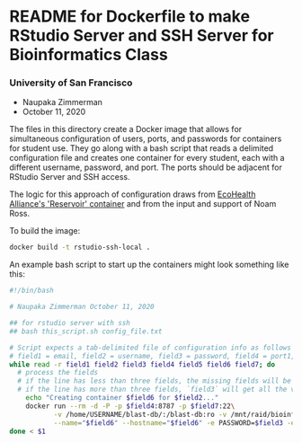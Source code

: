 # README for Dockerfile to make RStudio Server and SSH Server for Bioinformatics Class

### University of San Francisco

* Naupaka Zimmerman
* October 11, 2020

The files in this directory create a Docker image that allows for simultaneous configuration of users, ports, and passwords for containers for student use. They go along with a bash script that reads a delimited configuration file and creates one container for every student, each with a different username, password, and port. The ports should be adjacent for RStudio Server and SSH access.

The logic for this approach of configuration draws from [EcoHealth Alliance's 'Reservoir' container](https://github.com/ecohealthalliance/reservoir) and from the input and support of Noam Ross.

To build the image:

``` bash
docker build -t rstudio-ssh-local .
```



An example bash script to start up the containers might look something like this:

``` bash
#!/bin/bash

# Naupaka Zimmerman October 11, 2020

## for rstudio server with ssh
## bash this_script.sh config_file.txt

# Script expects a tab-delimited file of configuration info as follows
# field1 = email, field2 = username, field3 = password, field4 = port1, field5 = dirname, field6 = hostname, field7 = port2
while read -r field1 field2 field3 field4 field5 field6 field7; do
  # process the fields
  # if the line has less than three fields, the missing fields will be set to an empty string
  # if the line has more than three fields, `field3` will get all the values, including the third field plus the delimiter(s)
    echo "Creating container $field6 for $field2..."
    docker run --rm -d -P -p $field4:8787 -p $field7:22\
           -v /home/USERNAME/blast-db/:/blast-db:ro -v /mnt/raid/bioinformatics/2020F/$field5:/data -e ROOT=true \
           --name="$field6" --hostname="$field6" -e PASSWORD=$field3 -e USER=$field2 rstudio-ssh-local:latest
done < $1

```
